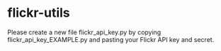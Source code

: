 flickr-utils
============

Please create a new file flickr_api_key.py by copying
flickr_api_key_EXAMPLE.py and pasting your Flickr API key and secret.


